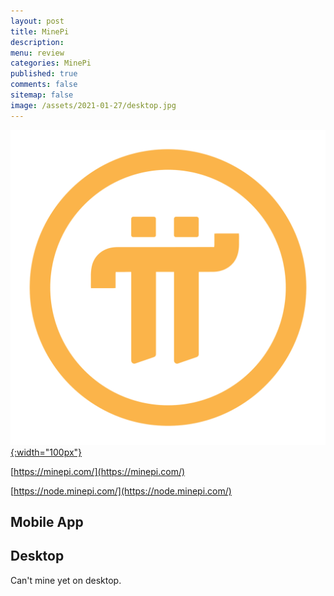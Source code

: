 ```yaml
---
layout: post
title: MinePi 
description: 
menu: review
categories: MinePi 
published: true 
comments: false     
sitemap: false
image: /assets/2021-01-27/desktop.jpg
---
```



<!-- [![Bitcoin logo](/assets/2021-02-19/bitcoin.svg "Bitcoin"){:width="500px"}](/assets/2021-02-19/bitcoin.svg) -->
[![logo](/assets/2021-02-19/logo.png "logo"){:width="100px"}](/assets/2021-02-19/logo.png)


[https://minepi.com/](https://minepi.com/)

[https://node.minepi.com/](https://node.minepi.com/)


## Mobile App

## Desktop

Can't mine yet on desktop.



